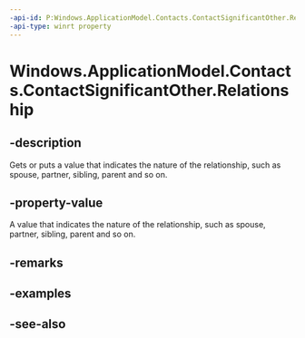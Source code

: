 ```yaml
---
-api-id: P:Windows.ApplicationModel.Contacts.ContactSignificantOther.Relationship
-api-type: winrt property
---
```


<!-- Property syntax
public Windows.ApplicationModel.Contacts.ContactRelationship Relationship { get;  set; }
-->

# Windows.ApplicationModel.Contacts.ContactSignificantOther.Relationship

## -description
Gets or puts a value that indicates the nature of the relationship, such as spouse, partner, sibling, parent and so on.

## -property-value
A value that indicates the nature of the relationship, such as spouse, partner, sibling, parent and so on.

## -remarks

## -examples

## -see-also
